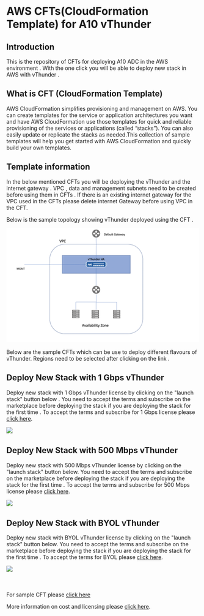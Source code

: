 # AWS CFTs(CloudFormation Template) for A10 vThunder

## Introduction

This is the repository of CFTs for deploying A10 ADC in the AWS environment .
With the one click you will be able to deploy new stack in AWS with vThunder .

## What is CFT (CloudFormation Template)

AWS CloudFormation simplifies provisioning and management on AWS. You can create templates for the service or application architectures you want and have AWS CloudFormation use those templates for quick and reliable provisioning of the services or applications (called “stacks”). You can also easily update or replicate the stacks as needed.This collection of sample templates will help you get started with AWS CloudFormation and quickly build your own templates.


## Template information
In the below mentioned CFTs you will be deploying the vThunder and the internet gateway .  VPC , data and management subnets  need to be created before using them in CFTs .
If there is an existing internet gateway for the VPC used in the CFTs please delete internet Gateway before using VPC in the CFT.

Below is the sample topology showing vThunder deployed using the CFT . 


<img src="https://github.com/pareshvn/AWScft/blob/master/Screenshot%202018-11-29%20at%203.57.39%20PM.png"/>

Below are the sample CFTs which can be use to deploy different flavours of vThunder.
Regions need to be selected after clicking on the link .


## Deploy New Stack with 1 Gbps vThunder 

Deploy new stack with 1 Gbps vThunder license by clicking on the "launch stack" button below . You need to accept the terms and subscribe on the marketplace before deploying the stack if you are deploying the stack for the first time  . To accept the terms and subscribe for 1 Gbps license please <a href="https://aws.amazon.com/marketplace/pp?sku=49flozsdek3kzeqvwll26m1w7">click here</a>.

<a href="https://console.aws.amazon.com/cloudformation/home?region=us-west-2#/stacks/new?templateURL=https://s3.amazonaws.com/pareshn/CFTs/vthunder-hvm-4.1.1-p6-1Gbps.template">  
   <img src="https://github.com/a10networks/AWS-CFT/blob/master/launchstack.png"/></a>


## Deploy New Stack with 500 Mbps vThunder

Deploy new stack with 500 Mbps vThunder license by clicking on the "launch stack" button below. You need to accept the terms and subscribe on the marketplace before deploying the stack if you are deploying the stack for the first time  . To accept the terms and subscribe for 500 Mbps license please <a href="https://aws.amazon.com/marketplace/pp/B01I9BK2G8?qid=1546245858860&sr=0-6&ref_=srh_res_product_title">click here</a>.

<a href="https://console.aws.amazon.com/cloudformation/home?region=us-west-2#/stacks/new?templateURL=https://s3.amazonaws.com/pareshn/CFTs/vthunder-hvm-4.1.1-p6-500MBP.template">  
   <img src="https://github.com/a10networks/AWS-CFT/blob/master/launchstack.png"/></a>
   

## Deploy New Stack with BYOL vThunder

Deploy new stack with BYOL vThunder license by clicking on the "launch stack" button below. You need to accept the terms and subscribe on the marketplace before deploying the stack if you are deploying the stack for the first time  . To accept the terms for BYOL please <a href="https://aws.amazon.com/marketplace/pp/B01I9BK4ZW?qid=1546245858860&sr=0-5&ref_=srh_res_product_title">click here</a>.

<a href="https://console.aws.amazon.com/cloudformation/home?region=us-west-2#/stacks/new?templateURL=https://s3.amazonaws.com/pareshn/CFTs/vthunder-hvm-4.1.1-p6-BYOL.template">  
   <img src="https://github.com/a10networks/AWS-CFT/blob/master/launchstack.png"/></a>








<br><br>For sample CFT please <a href="">click here</a> 

More information on cost and licensing please <a href="https://aws.amazon.com/marketplace/seller-profile?id=0cda37b3-aa1a-4c9d-8daf-c396572cc98b">click here</a>. 




